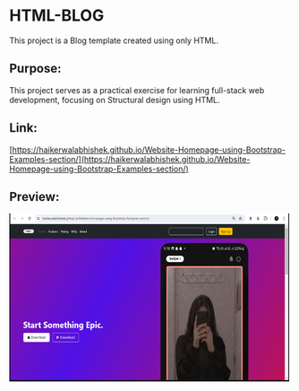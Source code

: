 # HTML-BLOG
This project is a Blog template created using only HTML.


## Purpose:


This project serves as a practical exercise for learning full-stack web development, focusing on Structural design using HTML.

## Link:


[https://haikerwalabhishek.github.io/Website-Homepage-using-Bootstrap-Examples-section/](https://haikerwalabhishek.github.io/Website-Homepage-using-Bootstrap-Examples-section/)

## Preview:


<img src="https://github.com/haikerwalabhishek/Website-Homepage-using-Bootstrap-Examples-section/blob/main/bootstrap.png" height=300px width=500px>

